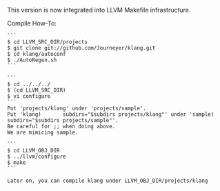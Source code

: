 
This version is now integrated into LLVM Makefile infrastructure.

Compile How-To:

	```
	$ cd LLVM_SRC_DIR/projects
	$ git clone git://github.com/Journeyer/klang.git
	$ cd klang/autoconf
	$ ./AutoRegen.sh
	```

	```
	$ cd ../../../
	$ (cd LLVM_SRC_DIR)
	$ vi configure
	```
	Put 'projects/klang' under 'projects/sample'.
	Put 'klang)       subdirs="$subdirs projects/klang"' under 'sample)       subdirs="$subdirs projects/sample"'.
	Be careful for ;; when doing above.
	We are mimicing sample.

	```
	$ cd LLVM_OBJ_DIR
	$ ../llvm/configure
	$ make
	```

	Later on, you can compile klang under LLVM_OBJ_DIR/projects/klang


